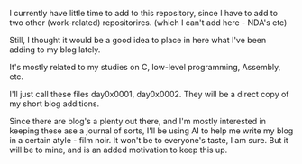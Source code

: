 I currently have little time to add to this repository, since I have to add to two other (work-related) repositorires.
(which I can't add here - NDA's etc)

Still, I thought it would be a good idea to place in here what I've been adding to my blog lately.

It's mostly related to my studies on C, low-level programming, Assembly, etc.

I'll just call these files day0x0001, day0x0002.
They will be a direct copy of my short blog additions.

Since there are blog's a plenty out there, and I'm mostly interested in keeping these ase a journal of sorts, I'll be using AI to help me write my blog in a certain atyle - film noir.
It won't be to everyone's taste, I am sure. But it will be to mine, and is an added motivation to keep this up.
